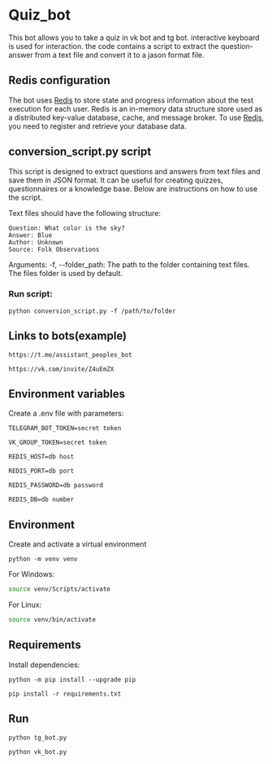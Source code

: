 # Quiz_bot

This bot allows you to take a quiz in vk bot and tg bot. interactive keyboard is used for interaction. the code contains a script to     extract the question-answer from a text file and convert it to a jason format file.

## Redis configuration

The bot uses [Redis](https://redis.io/) to store state and progress information about the test execution for each user. Redis is an in-memory data structure store used as a distributed key-value database, cache, and message broker. To use [Redis](https://redis.io/), you need to register and retrieve your database data.


## conversion_script.py script
This script is designed to extract questions and answers from text files and save them in JSON format. It can be useful for creating quizzes, questionnaires or a knowledge base. Below are instructions on how to use the script.

Text files should have the following structure:
  ```
  Question: What color is the sky?
  Answer: Blue
  Author: Unknown
  Source: Folk Observations
  ```
Arguments:
  -f, --folder_path: The path to the folder containing text files. The files folder is used by default.

### Run script:
  ```
  python conversion_script.py -f /path/to/folder
  ```

## Links to bots(example)
  ```
  https://t.me/assistant_peoples_bot
  ```
  ```
  https://vk.com/invite/Z4uEmZX
  ```


## Environment variables
  Create a .env file with parameters:
   ```
   TELEGRAM_BOT_TOKEN=secret token
   ```
   ```
   VK_GROUP_TOKEN=secret token
   ```
   ```
   REDIS_HOST=db host
   ```
   ```
   REDIS_PORT=db port
   ```
   ```
   REDIS_PASSWORD=db password
   ```
   ```
   REDIS_DB=db number
   ```

## Environment      
  Сreate and activate a virtual environment
   ```
   python -m venv venv
   ```
   For Windows:
   ```bash
   source venv/Scripts/activate
   ```
   For Linux:
   ```bash
   source venv/bin/activate
   ```

## Requirements
  Install dependencies:
   ```
   python -m pip install --upgrade pip
   ```
   ```
   pip install -r requirements.txt
   ```

## Run
   ```
   python tg_bot.py
   ```
   ```
   python vk_bot.py
   ```